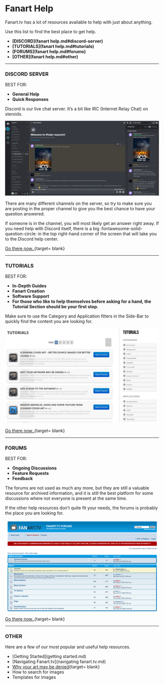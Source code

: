 # __Fanart Help__

Fanart.tv has a lot of resources available to help with just about anything. 

Use this list to find the best place to get help.

- __[DISCORD](fanart help.md#discord-server)__
- __[TUTORIALS](fanart help.md#tutorials)__
- __[FORUMS](fanart help.md#forums)__
- __[OTHER](fanart help.md#other)__

---

### __DISCORD SERVER__

BEST FOR:

- __General Help__
- __Quick Responses__


Discord is our live chat server. It’s a bit like IRC (Internet Relay Chat) on steroids.

![Discord Channels](../assets/images/discord-server.jpg)

There are many different channels on the server, so try to make sure you are posting in the proper channel to give you the best chance to have your question answered.

If someone is in the channel, you will most likely get an answer right away. If you need help with Discord itself, there is a big :fontawesome-solid-question-circle: in the top right-hand corner of the screen that will take you to the Discord help center.

[Go there now..](https://discord.gg/r9VufRk){target= blank}

---

### __TUTORIALS__

BEST FOR:

- __In-Depth Guides__
- __Fanart Creation__
- __Software Support__
- __For those who like to help themselves before asking for a hand, the Tutorial Section should be your first stop.__

Make sure to use the Category and Application filters in the Side-Bar to quickly find the content you are looking for.

![Discord Channels](../assets/images/Tutorials-Section.jpg)

[Go there now..](https://fanart.tv/tutorials/){target= blank}

---

### __FORUMS__

BEST FOR:

- __Ongoing Discussions__
- __Feature Requests__
- __Feedback__

The forums are not used as much any more, but they are still a valuable resource for archived information, and it is still the best platform for some discussions where not everyone is present at the same time.

If the other help resources don’t quite fit your needs, the forums is probably the place you are looking for.

![Discord Channels](../assets/images/forums.jpg)

[Go there now..](https://forum.fanart.tv/index.php?){target= blank}

---

### __OTHER__

Here are a few of our most popular and useful help resources.

- [Getting Started](getting started.md)
- [Navigating Fanart.tv](navigating fanart.tv.md)
- [Why your art may be denied](https://fanart.tv/tutorials/artwork-may-denied/){target= blank}
- How to search for images
- Templates for Images